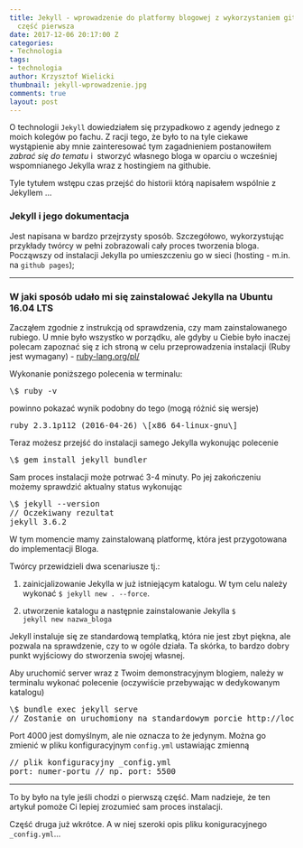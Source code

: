 ```yaml
---
title: Jekyll - wprowadzenie do platformy blogowej z wykorzystaniem github pages -
  część pierwsza
date: 2017-12-06 20:17:00 Z
categories:
- Technologia
tags:
- technologia
author: Krzysztof Wielicki
thumbnail: jekyll-wprowadzenie.jpg
comments: true
layout: post
---
```


O technologii <code>Jekyll</code> dowiedziałem się przypadkowo z agendy jednego z moich kolegów po fachu.
Z racji tego, że było to na tyle ciekawe wystąpienie aby mnie zainteresować tym zagadnieniem
postanowiłem *zabrać się do tematu* i  stworzyć
własnego bloga w oparciu o wcześniej wspomnianego Jekylla wraz z hostingiem na githubie.

Tyle tytułem wstępu czas przejść do historii którą napisałem wspólnie z Jekyllem ...

### Jekyll i jego dokumentacja

Jest napisana w bardzo przejrzysty sposób. Szczegółowo, wykorzystując przykłady twórcy w pełni zobrazowali
cały proces tworzenia bloga. Począwszy od instalacji Jekylla po umieszczeniu go w sieci (hosting - m.in. na <code>github pages</code>);
<hr/>

### W jaki sposób udało mi się zainstalować Jekylla na Ubuntu 16.04 LTS

Zacząłem zgodnie z instrukcją od sprawdzenia, czy mam zainstalowanego rubiego. U mnie było wszystko w porządku, ale gdyby u Ciebie było inaczej
polecam zapoznać się z ich stroną w celu przeprowadzenia instalacji (Ruby jest wymagany) -
<a href="https://www.ruby-lang.org/pl/documentation/installation/" target="blank">ruby-lang.org/pl/</a>

Wykonanie poniższego polecenia w terminalu:
<pre>
\$ ruby -v
</pre>
powinno pokazać wynik podobny do tego (mogą różnić się wersje)
<pre>
ruby 2.3.1p112 (2016-04-26) \[x86_64-linux-gnu\]
</pre>

Teraz możesz przejść do instalacji samego Jekylla wykonując polecenie
<pre>
\$ gem install jekyll bundler
</pre>

Sam proces instalacji może potrwać 3-4 minuty. Po jej zakończeniu możemy sprawdzić aktualny status wykonując
<pre>
\$ jekyll --version
// Oczekiwany rezultat
jekyll 3.6.2
</pre>

W tym momencie mamy zainstalowaną platformę, która jest przygotowana do implementacji Bloga.

Twórcy przewidzieli dwa scenariusze tj.:

1. zainicjalizowanie Jekylla w już istniejącym katalogu. W tym celu należy wykonać
   <code>$ jekyll new . --force</code>.

2. utworzenie katalogu a następnie zainstalowanie Jekylla <code>$ jekyll new nazwa_bloga</code>

Jekyll instaluje się ze standardową templatką, która nie jest zbyt piękna, ale pozwala na sprawdzenie, czy to w ogóle działa.
Ta skórka, to bardzo dobry punkt wyjściowy do stworzenia swojej własnej.

Aby uruchomić server wraz z Twoim demonstracyjnym blogiem, należy w terminalu wykonać polecenie (oczywiście przebywając w dedykowanym katalogu)
<pre>
\$ bundle exec jekyll serve
// Zostanie on uruchomiony na standardowym porcie http://localhost:4000/
</pre>

Port 4000 jest domyślnym, ale nie oznacza to że jedynym. Można go zmienić w pliku konfiguracyjnym <code>config.yml</code> ustawiając zmienną
<pre>
// plik konfiguracyjny _config.yml
port: numer-portu // np. port: 5500
</pre>

<hr/>
To by było na tyle jeśli chodzi o pierwszą część. Mam nadzieje, że ten artykuł pomoże Ci lepiej zrozumieć sam proces instalacji.

Część druga już wkrótce. A w niej szeroki opis pliku koniguracyjnego <code>_config.yml</code>...